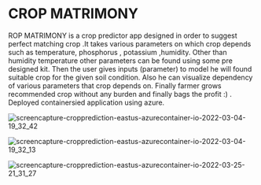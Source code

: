 
# CROP MATRIMONY
ROP MATRIMONY is a crop predictor app designed in order to suggest perfect matching crop .It takes various parameters on which crop depends such as temperature, phosphorus , potassium ,humidity. Other than humidity temperature other parameters can be found using some pre designed kit. Then the user gives inputs (parameter) to model he will found suitable crop for the given soil condition. Also he can visualize dependency of various parameters that crop depends on. Finally farmer grows recommended crop without any burden and finally bags the profit :) .
Deployed containersied application using azure.




![screencapture-cropprediction-eastus-azurecontainer-io-2022-03-04-19_32_42](https://user-images.githubusercontent.com/91481367/160156585-55d61c48-6ecd-4fd0-b11e-1a6c8c8f4d52.png)

![screencapture-cropprediction-eastus-azurecontainer-io-2022-03-04-19_32_13](https://user-images.githubusercontent.com/91481367/160156900-40c6c59b-4777-4bed-a772-40fc9983524c.png)

![screencapture-cropprediction-eastus-azurecontainer-io-2022-03-25-21_31_27](https://user-images.githubusercontent.com/91481367/160157247-92bbf382-8602-49c3-a291-1f71ff920988.png)

